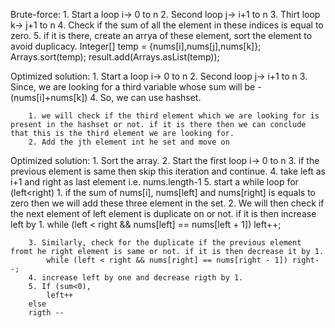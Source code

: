 Brute-force:
    1. Start a loop i-> 0 to n
    2. Second loop j-> i+1 to n
    3. Thirt loop k-> j+1 to n
    4. Check if the sum of all the element in these indices is equal to zero.
    5. if it is there, create an arrya of these element, sort the element to avoid duplicacy.
        Integer[] temp = {nums[i],nums[j],nums[k]};
        Arrays.sort(temp);
        result.add(Arrays.asList(temp));

Optimized solution:
    1. Start a loop i-> 0 to n
    2. Second loop j-> i+1 to n
    3. Since, we are looking for a third variable whose sum will be -(nums[i]+nums[k])
    4. So, we can use hashset.

        1. we will check if the third element which we are looking for is present in the hashset or not. if it is there then we can conclude that this is the third element we are looking for.
        2. Add the jth element int he set and move on

Optimized solution:
    1. Sort the array.
    2. Start the first loop i-> 0 to n
    3. if the previous element is same then skip this iteration and continue.
    4. take left as i+1 and right as last element i.e. nums.length-1
    5. start a while loop for (left<right)
        1. if the sum of nums[i], nums[left] and nums[right] is equals to zero then we will add these three element in the set.
        2. We will then check if the next element of left element is duplicate on or not. if it is then increase left by 1.
            while (left < right && nums[left] == nums[left + 1]) left++;

        3. Similarly, check for the duplicate if the previous element fromt he right element is same or not. if it is then decrease it by 1.
            while (left < right && nums[right] == nums[right - 1]) right--;
        4. increase left by one and decrease rigth by 1.
        5. If (sum<0),
            left++
        else
        rigth --